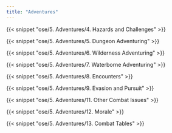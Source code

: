 ```yaml
---
title: "Adventures"
---
```


{{< snippet "ose/5. Adventures/4. Hazards and Challenges" >}}

{{< snippet "ose/5. Adventures/5. Dungeon Adventuring" >}}

{{< snippet "ose/5. Adventures/6. Wilderness Adventuring" >}}

{{< snippet "ose/5. Adventures/7. Waterborne Adventuring" >}}

{{< snippet "ose/5. Adventures/8. Encounters" >}}

{{< snippet "ose/5. Adventures/9. Evasion and Pursuit" >}}

{{< snippet "ose/5. Adventures/11. Other Combat Issues" >}}

{{< snippet "ose/5. Adventures/12. Morale" >}}

{{< snippet "ose/5. Adventures/13. Combat Tables" >}}
